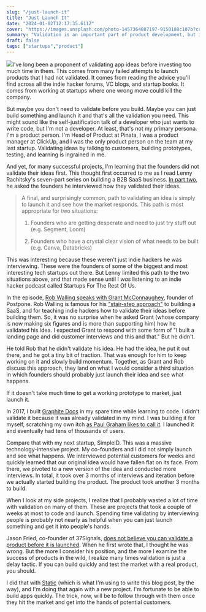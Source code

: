 ```yaml
---
slug: "/just-launch-it"
title: "Just Launch It"
date: "2024-01-02T12:17:35.611Z"
cover: "https://images.unsplash.com/photo-1457364887197-9150188c107b?crop=entropy&cs=tinysrgb&fit=max&fm=jpg&ixid=M3w0MDkwMjh8MHwxfHNlYXJjaHwxfHxsYXVuY2h8ZW58MHx8fHwxNzA0Mjg2NDQ4fDA&ixlib=rb-4.0.3&q=80&w=1080"
summary: "Validation is an important part of product development, but it turns out you might be able to just launch."
draft: false
tags: ["startups","product"]
---
```

![](https://images.unsplash.com/photo-1457364887197-9150188c107b?crop=entropy&cs=tinysrgb&fit=max&fm=jpg&ixid=M3w0MDkwMjh8MHwxfHNlYXJjaHwxfHxsYXVuY2h8ZW58MHx8fHwxNzA0Mjg2NDQ4fDA&ixlib=rb-4.0.3&q=80&w=1080)I've long been a proponent of validating app ideas before investing too much time in them. This comes from many failed attempts to launch products that I had not validated. It comes from reading the advice you'll find across all the indie hacker forums, VC blogs, and startup books. It comes from working at startups where one wrong move could kill the company.

But maybe you don't need to validate before you build. Maybe you can just build something and launch it and that's all the validation you need. This might sound like the self-justification talk of a developer who just wants to write code, but I'm not a developer. At least, that's not my primary persona. I'm a product person. I'm Head of Product at Pinata, I was a product manager at ClickUp, and I was the only product person on the team at my last startup. Validating ideas by talking to customers, building prototypes, testing, and learning is ingrained in me.

And yet, for many successful projects, I'm learning that the founders did not validate their ideas first. This thought first occurred to me as I read Lenny Rachitsky's seven-part series on building a B2B SaaS business. [In part two](https://www.lennysnewsletter.com/p/how-to-validate-your-b2b-startup), he asked the founders he interviewed how they validated their ideas.

> A final, and surprisingly common, path to validating an idea is simply to launch it and see how the market responds. This path is most appropriate for two situations:
> 
> 1.  Founders who are getting desperate and need to just try stuff out (e.g. Segment, Loom)
>     
> 2.  Founders who have a crystal clear vision of what needs to be built (e.g. Canva, Databricks)
>     

This was interesting because these weren't just indie hackers he was interviewing. These were the founders of some of the biggest and most interesting tech startups out there. But Lenny limited this path to the two situations above, and that made sense until I _was_ listening to an indie hacker podcast called Startups For The Rest Of Us.

In the episode, [Rob Walling speaks with Grant McConnaughey](https://www.startupsfortherestofus.com/episodes/episode-693-building-a-mid-six-figure-saas-in-less-than-3-years), founder of Postpone. Rob Walling is famous for his ["stair-step approach"](https://robwalling.com/2015/03/26/the-stair-step-method-of-bootstrapping/) to building a SaaS, and for teaching indie hackers how to validate their ideas before building them. So, it was no surprise when he asked Grant (whose company is now making six figures and is more than supporting him) how he validated his idea. I expected Grant to respond with some form of "I built a landing page and did customer interviews and this and that." But he didn't.

He told Rob that he didn't validate his idea. He had the idea, he put it out there, and he got a tiny bit of traction. That was enough for him to keep working on it and slowly build momentum. Together, as Grant and Rob discuss this approach, they land on what I would consider a third situation in which founders should probably just launch their idea and see what happens.

If it doesn't take much time to get a working prototype to market, just launch it.

In 2017, I built [Graphite Docs](https://graphitedocs.com) in my spare time while learning to code. I didn't validate it because it was already validated in my mind. I was building it for myself, scratching my own itch [as Paul Graham likes to call it](https://paulgraham.com/startupideas.html). I launched it and eventually had tens of thousands of users.

Compare that with my next startup, SimpleID. This was a massive technology-intensive project. My co-founders and I did not simply launch and see what happens. We interviewed potential customers for weeks and quickly learned that our original idea would have fallen flat on its face. From there, we pivoted to a new version of the idea and conducted more interviews. In total, it took over 3 months of interviews and iteration before we actually started building the product. The product took another 3 months to build.

When I look at my side projects, I realize that I probably wasted a lot of time with validation on many of them. These are projects that took a couple of weeks at most to code and launch. Spending time validating by interviewing people is probably not nearly as helpful when you can just launch something and get it into people's hands.

Jason Fried, co-founder of 37Signals, [does not believe you can validate a product before it is launched](https://world.hey.com/jason/validation-is-a-mirage-273c0969). When he first wrote that, I thought he was wrong. But the more I consider his position, and the more I examine the success of products in the wild, I realize many times validation is just a delay tactic. If you can build quickly and test the market with a real product, you should.

I did that with [Static](https://writestatic.com) (which is what I'm using to write this blog post, by the way), and I'm doing that again with a new project. I'm fortunate to be able to build apps quickly. The trick, now, will be to follow through with them once they hit the market and get into the hands of potential customers.